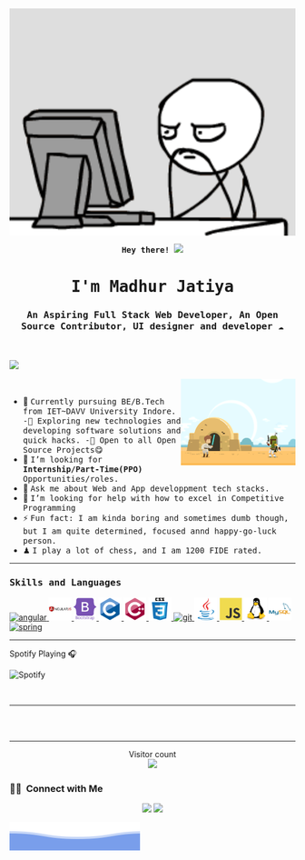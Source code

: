    <img align="center" width="900" height = "400" src="my 4.gif">
<p align="center"><samp><b> Hey there! <img src="https://github.com/himanshusharma89/himanshusharma89/blob/master/Hi.gif" width="25px"> </b></samp></p>
<p align="center"><h1 align="center"><samp> I'm Madhur Jatiya</samp></h1></p>


<p align="center">
  
  
  
  
  <h3 align="center"><samp> An Aspiring Full Stack Web Developer, An Open Source Contributor, UI designer and developer ☁</samp></h4></p>
   


  <br><br>
![](https://github.com/amandewatnitrr/amandewatnitrr/blob/main/header_.png)


  

<div>
<img align="right" src="https://github.com/amandewatnitrr/amandewatnitrr/blob/main/terminal.gif" width="40%"/>
  <br>

- 👷 <samp>Currently pursuing BE/B.Tech from IET~DAVV University Indore.
 -🤔 <samp>Exploring new technologies and developing software solutions and quick hacks. 
 -🌱 <samp>Open to all Open Source Projects😋  
- 💼 <samp>I’m looking for **Internship/Part-Time(PPO)** Opportunities/roles.
- 💬 <samp>Ask me about Web and App developpment tech stacks.
- 🤔 <samp>I’m looking for help with how to excel in Competitive Programming
- ⚡ <samp>Fun fact: I am kinda boring and sometimes dumb though, but I am quite determined, focused annd happy-go-luck person.
- ♟ <samp>I play a lot of chess, and I am 1200 FIDE rated.
</div>


<hr>

<h3><b><samp>Skills and Languages</samp></b></h3>

<p align="left"> <a href="https://angular.io" target="_blank" rel="noreferrer"> <img src="https://angular.io/assets/images/logos/angular/angular.svg" alt="angular" width="40" height="40"/> </a> <a href="https://angular.io" target="_blank" rel="noreferrer"> <img src="https://raw.githubusercontent.com/devicons/devicon/master/icons/angularjs/angularjs-original-wordmark.svg" alt="angularjs" width="40" height="40"/> </a> <a href="https://getbootstrap.com" target="_blank" rel="noreferrer"> <img src="https://raw.githubusercontent.com/devicons/devicon/master/icons/bootstrap/bootstrap-plain-wordmark.svg" alt="bootstrap" width="40" height="40"/> </a> <a href="https://www.cprogramming.com/" target="_blank" rel="noreferrer"> <img src="https://raw.githubusercontent.com/devicons/devicon/master/icons/c/c-original.svg" alt="c" width="40" height="40"/> </a> <a href="https://www.w3schools.com/cpp/" target="_blank" rel="noreferrer"> <img src="https://raw.githubusercontent.com/devicons/devicon/master/icons/cplusplus/cplusplus-original.svg" alt="cplusplus" width="40" height="40"/> </a> <a href="https://www.w3schools.com/css/" target="_blank" rel="noreferrer"> <img src="https://raw.githubusercontent.com/devicons/devicon/master/icons/css3/css3-original-wordmark.svg" alt="css3" width="40" height="40"/> </a> <a href="https://git-scm.com/" target="_blank" rel="noreferrer"> <img src="https://www.vectorlogo.zone/logos/git-scm/git-scm-icon.svg" alt="git" width="40" height="40"/> </a> <a href="https://www.java.com" target="_blank" rel="noreferrer"> <img src="https://raw.githubusercontent.com/devicons/devicon/master/icons/java/java-original.svg" alt="java" width="40" height="40"/> </a> <a href="https://developer.mozilla.org/en-US/docs/Web/JavaScript" target="_blank" rel="noreferrer"> <img src="https://raw.githubusercontent.com/devicons/devicon/master/icons/javascript/javascript-original.svg" alt="javascript" width="40" height="40"/> </a> <a href="https://www.linux.org/" target="_blank" rel="noreferrer"> <img src="https://raw.githubusercontent.com/devicons/devicon/master/icons/linux/linux-original.svg" alt="linux" width="40" height="40"/> </a> <a href="https://www.mysql.com/" target="_blank" rel="noreferrer"> <img src="https://raw.githubusercontent.com/devicons/devicon/master/icons/mysql/mysql-original-wordmark.svg" alt="mysql" width="40" height="40"/> </a> <a href="https://spring.io/" target="_blank" rel="noreferrer"> <img src="https://www.vectorlogo.zone/logos/springio/springio-icon.svg" alt="spring" width="40" height="40"/> </a> </p>

<hr>


   Spotify Playing 🎧

![Spotify](https://novatorem.vercel.app/api/spotify)

<br/>
 
  
<hr>
<br>



 
<!--END_SECTION:waka-->
<br>  

<hr>
<p align="center"> 
  Visitor count<br>
  <img src="https://profile-counter.glitch.me/19101019/count.svg" />
</p>
  
  ### 🤝🏻 &nbsp;Connect with Me

<p align="center">
<a href="https://www.linkedin.com/in/madhur-jatiya/"><img src="https://img.shields.io/badge/-Madhur%20Jatiya-0077B5?style=flat&logo=Linkedin&logoColor=white"/></a>
<a href= "mailto: madhurjatiya13@gmail.com"><img src="https://img.shields.io/badge/-madhurjatiya13@gmail.com-D14836?style=flat&logo=Gmail&logoColor=white"/></a>
</p>
  
![](https://github.com/amandewatnitrr/amandewatnitrr/blob/main/imgs/bottom_header.svg)

